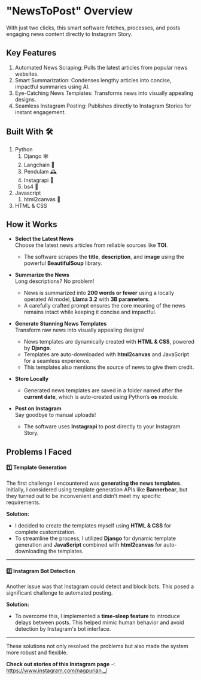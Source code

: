 # "NewsToPost" Overview
With just two clicks, this smart software fetches, processes, and
posts engaging news content directly to Instagram Story.

## Key Features
1. Automated News Scraping: Pulls the latest articles from popular news websites.
2. Smart Summarization: Condenses lengthy articles into concise, impactful summaries using AI.
3. Eye-Catching News Templates: Transforms news into visually appealing designs.
4. Seamless Instagram Posting: Publishes directly to Instagram Stories for instant engagement.

## Built With 🛠️ 
1. Python
    1. Django 🕸️
    2. Langchain 🦜
    3. Pendulam 🕰️
    4. Instagrapi 📲
    5. bs4 📜
2. Javascript
    1. html2canvas 📸
3. HTML & CSS

## How it Works
- **Select the Latest News**  
   Choose the latest news articles from reliable sources like **TOI**.  
   - The software scrapes the **title**, **description**, and **image** using the powerful **BeautifulSoup** library.  

- **Summarize the News**  
   Long descriptions? No problem!  
   - News is summarized into **200 words or fewer** using a locally operated AI model, **Llama 3.2** with **3B parameters**.  
   - A carefully crafted prompt ensures the core meaning of the news remains intact while keeping it concise and impactful.  

- **Generate Stunning News Templates**  
   Transform raw news into visually appealing designs!  
   - News templates are dynamically created with **HTML & CSS**, powered by **Django**.  
   - Templates are auto-downloaded with **html2canvas** and JavaScript for a seamless experience.
   - This templates also mentions the source of news to give them credit.

- **Store Locally**  
   - Generated news templates are saved in a folder named after the **current date**, which is auto-created using Python’s **os** module.  

- **Post on Instagram**  
   Say goodbye to manual uploads!  
   - The software uses **Instagrapi** to post directly to your Instagram Story.

 
## Problems I Faced  
#### 1️⃣ Template Generation  
The first challenge I encountered was **generating the news templates**. Initially, I considered using template generation APIs like **Bannerbear**, but they turned out to be inconvenient and didn’t meet my specific requirements.  

**Solution:**  
- I decided to create the templates myself using **HTML & CSS** for complete customization.  
- To streamline the process, I utilized **Django** for dynamic template generation and **JavaScript** combined with **html2canvas** for auto-downloading the templates.  

---

#### 2️⃣ Instagram Bot Detection  
Another issue was that Instagram could detect and block bots. This posed a significant challenge to automated posting.  

**Solution:**  
- To overcome this, I implemented a **time-sleep feature** to introduce delays between posts. This helped mimic human behavior and avoid detection by Instagram's bot interface.  

---

These solutions not only resolved the problems but also made the system more robust and flexible.

**Check out stories of this Instagram page** -: https://www.instagram.com/nagpurian._/
